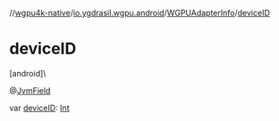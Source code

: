 //[wgpu4k-native](../../../index.md)/[io.ygdrasil.wgpu.android](../index.md)/[WGPUAdapterInfo](index.md)/[deviceID](device-i-d.md)

# deviceID

[android]\

@[JvmField](https://kotlinlang.org/api/core/kotlin-stdlib/kotlin.jvm/-jvm-field/index.html)

var [deviceID](device-i-d.md): [Int](https://kotlinlang.org/api/core/kotlin-stdlib/kotlin/-int/index.html)